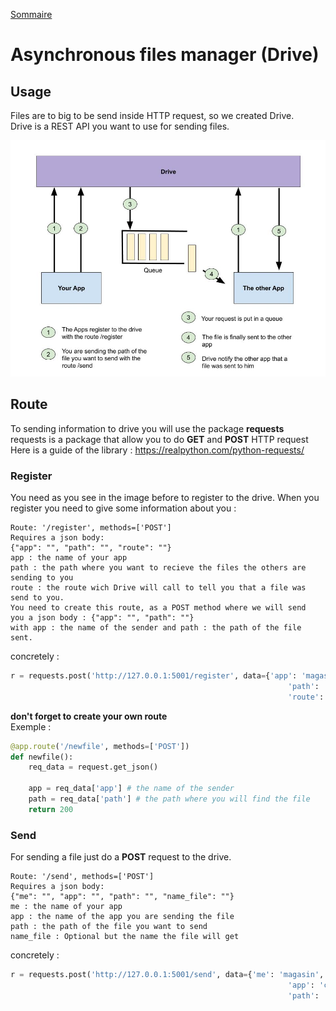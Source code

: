 [Sommaire](https://ursi-2020.github.io/Documentation/)

# Asynchronous files manager (Drive)


## Usage

 Files are to big to be send inside HTTP request, so we created Drive.  
 Drive is a REST API you want to use for sending files.  
 
 ![import](./images/shema_drive.jpg)


## Route
 
 To sending information to drive you will use the package **requests**  
 requests is a package that allow you to do **GET** and **POST** HTTP request  
 Here is a guide of the library : https://realpython.com/python-requests/


### Register

 You need as you see in the image before to register to the drive. When you register you
 need to give some information about you :  
``` 
Route: '/register', methods=['POST']  
Requires a json body:  
{"app": "", "path": "", "route": ""}  
app : the name of your app  
path : the path where you want to recieve the files the others are sending to you  
route : the route wich Drive will call to tell you that a file was send to you.  
You need to create this route, as a POST method where we will send  
you a json body : {"app": "", "path": ""}  
with app : the name of the sender and path : the path of the file sent.
```
concretely : 
```python
r = requests.post('http://127.0.0.1:5001/register', data={'app': 'magasin',
                                                              'path': 'C:\\app\\magasin\\directory',
                                                              'route': 'http://127.0.0.1:5xxx/newfile'})
```

**don't forget to create your own route**  
Exemple :  
```python
@app.route('/newfile', methods=['POST'])
def newfile():
    req_data = request.get_json()

    app = req_data['app'] # the name of the sender
    path = req_data['path'] # the path where you will find the file
    return 200
```

### Send

 For sending a file just do a **POST** request to the drive.

```
Route: '/send', methods=['POST']  
Requires a json body:  
{"me": "", "app": "", "path": "", "name_file": ""}
me : the name of your app  
app : the name of the app you are sending the file  
path : the path of the file you want to send
name_file : Optional but the name the file will get
```
concretely : 
```python
r = requests.post('http://127.0.0.1:5001/send', data={'me': 'magasin',
                                                              'app': 'crm',
                                                              'path': 'C:\\app\\magasin\\file_to_send'})
```
